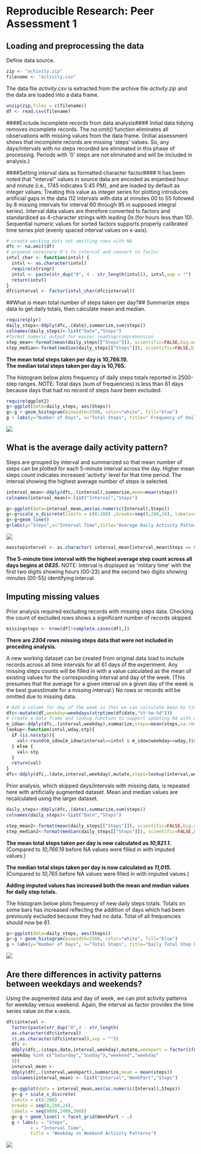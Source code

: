 # Reproducible Research: Peer Assessment 1

## Loading and preprocessing the data
Define data source.

```r
zip <- "activity.zip"
filename <- "activity.csv"
```
The data file *activity.csv* is extracted from the archive file *activity.zip* and the data are loaded into a data frame.  

```r
unzip(zip,files = c(filename))
df <- read.csv(filename)
```
  
####Exclude incomplete records from data analysis####
Initial data tidying removes incomplete records. The *na.omit()* function eliminates all observations with missing values from the data frame. (Initial assessment shows that incomplete records are missing 'steps' values. So, any days/intervals with no steps recorded are eliminated in this phase of processing. Periods with '0' steps are not eliminated and will be included in analysis.)  

####Setting interval data as formatted character factor####
It has been noted that "interval" values in source data are encoded as enjambed hour and minute (i.e., 1745 indicates 5:45 PM), and are loaded by default as integer values. Treating this value as integer series for plotting introduces artificial gaps in the data (12 intervals with data at minutes 00 to 55 followed by 8  missing intervals for interval 60 through 95 in supposed integral series). Interval data values are therefore converted to factors and standardized as 4-character strings with leading 0s (for hours less than 10). Sequential numeric values for sorted factors supports properly calibrated time series plot (evenly spaced interval values on x-axis).

```r
# create working data set omitting rows with NA
dfc <- na.omit(df)
# prepend necessary 0's to interval and convert to factor
intvl_char <- function(intvl) {
  intvl <- as.character(intvl)
  require(stringr)
  intvl <- paste(str_dup("0", 4 - str_length(intvl)), intvl,sep = "")
  return(intvl)
}
dfc$interval <- factor(intvl_char(dfc$interval))
```

##What is mean total number of steps taken per day?##
Summarize steps data to get daily totals, then calculate mean and median.

```r
require(plyr)
daily_steps<-ddply(dfc,.(date),summarize,sum(steps))
colnames(daily_steps)<-list("Date","Steps")
#format numeric output for easier reading/comprehension
step_mean<-format(mean(daily_steps[["Steps"]]), scientific=FALSE,big.mark=",",big.interval=3)
step_median<-format(median(daily_steps[["Steps"]]), scientific=FALSE,big.mark=",",big.interval=3)
```
**The mean total steps taken per day is 10,766.19.**  
**The median total steps taken per day is 10,765.**  
  
The histogram below plots frequency of daily steps totals reported in 2500-step ranges. NOTE: Total days (sum of frequencies) is less than 61 days because days that had no record of steps have been excluded.

```r
require(ggplot2)
g<-ggplot(data=daily_steps, aes(Steps)) 
g<-g + geom_histogram(binwidth=2500, color="white", fill="blue")
g + labs(y="Number of Days", x="Total Steps", title=" Frequency of Daily Steps Totals")
```

![](figure/dailystepshistogram-1.png) 

## What is the average daily activity pattern? 
Steps are grouped by interval and summarized so that mean number of steps can be plotted for each 5-minute interval across the day. Higher mean steps count indicates increased 'activity' level for that time period. 
The interval showing the highest average number of steps is selected.

```r
interval_mean<-ddply(dfc,.(interval),summarize,mean=mean(steps))
colnames(interval_mean)<-list("Interval","Steps")

g<-ggplot(data=interval_mean,aes(as.numeric(Interval),Steps))
g<-g+scale_x_discrete(limits = c(0:288) ,breaks=seq(0,288,24), labels=seq(0000,2400,200)) 
g<-g+geom_line() 
g+labs(y="Steps",x="Interval Time",title="Average Daily Activity Pattern")
```

![](figure/plotactivitypattern-1.png) 

```r
maxstepinterval <- as.character( interval_mean[interval_mean$Steps == max(interval_mean$Steps), ]$Interval)
```
  
**The 5-minute time interval with the highest average step count across all days begins at *0835*.** NOTE: Interval is displayed as 'military time' with the first two digits showing hours (00-23) and the second two digits showing minutes (00-55) identifying interval.  

## Imputing missing values
Prior analysis required excluding records with missing steps data. Checking the count of excluded rows shows a significant number of records skipped.

```r
missingsteps <- nrow(df[!complete.cases(df),])
```
**There are *2304* rows missing steps data that were not included in preceding analysis.**

A new working dataset can be created from original data load to include records across all time intervals for all 61 days of the experiment. Any missing steps counts will be filled in with a value calculated as the mean of existing values for the corresponding interval and day of the week. (This presumes that the average for a given interval on a given day of the week is the best guesstimate for a missing interval.) No rows or records will be omitted due to missing data.

```r
# Add a column for day of the week so that we can calculate mean by time interval and day of week
dfc<-mutate(df,weekday=weekdays(strptime(df$date,"%Y-%m-%d")))
# create a data frame and lookup function to support updating NA with mean value for specified day of week and interval 
m_idow<-ddply(dfc,.(interval,weekday),summarize,steps=mean(steps,na.rm=TRUE))
lookup<-function(intvl,wday,stp){
  if (is.na(stp)){
    val<-round(m_idow[m_idow$interval==intvl & m_idow$weekday==wday,]$steps)
  } else { 
    val<-stp
  }
  return(val)
}
dfc<-ddply(dfc,.(date,interval,weekday),mutate,steps=lookup(interval,weekday,steps))
```
Prior analysis, which skipped days/intervals with missing data, is repeated here with artificially augmented dataset. Mean and median values are recalculated using the larger dataset.

```r
daily_steps<-ddply(dfc,.(date),summarize,sum(steps))
colnames(daily_steps)<-list("Date","Steps")

step_mean2<-format(mean(daily_steps[["Steps"]]), scientific=FALSE,big.mark=",",big.interval=3)
step_median2<-format(median(daily_steps[["Steps"]]), scientific=FALSE,big.mark=",",big.interval=3)
```
**The mean total steps taken per day is now calculated as *10,821.1*.** (Compared to *10,766.19* before NA values were filled in with imputed values.)

**The median total steps taken per day is now calculated as *11,015*.** (Compared to *10,765* before NA values were filled in with imputed values.)

**Adding imputed values has increased both the mean and median values for daily step totals.**

The histogram below plots frequency of new daily steps totals. Totals on some bars has increased reflecting the addition of days which had been previously excluded because they had no data. Total of all frequencies should now be 61.  


```r
g<-ggplot(data=daily_steps, aes(Steps)) 
g<-g + geom_histogram(binwidth=2500, color="white", fill="blue") 
g + labs(y="Number of Days", x="Total Steps", title="Daily Total Step Frequency (with imputed data)")
```

![](figure/repeatdailystepshistogram-1.png) 

## Are there differences in activity patterns between weekdays and weekends?
Using the augmented data and day of week, we can plot activity patterns for weekday versus weekend. Again, the interval as factor provides the time series value on the x-axis.

```r
dfc$interval <-
  factor(paste(str_dup("0",4 - str_length(
  as.character(dfc$interval)
  )),as.character(dfc$interval),sep = ""))
  dfc <-
  ddply(dfc,.(steps,date,interval,weekday),mutate,weekpart = factor(ifelse(
  weekday %in% c("Saturday","Sunday"),"weekend","weekday"
  )))
  interval_mean <-
  ddply(dfc,.(interval,weekpart),summarize,mean = mean(steps))
  colnames(interval_mean) <- list("Interval","WeekPart","Steps")
  
  g<-ggplot(data = interval_mean,aes(as.numeric(Interval),Steps)) 
  g<-g + scale_x_discrete(
  limits = c(0:288) ,
  breaks = seq(0,288,24),
  labels = seq(0000,2400,200)) 
  g<-g + geom_line() + facet_grid(WeekPart ~ .)
  g + labs(y = "Steps",
         x = "Interval Time",
         title = "Weekday vs Weekend Activity Patterns")
```

![](figure/analyzeforweekends-1.png) 
